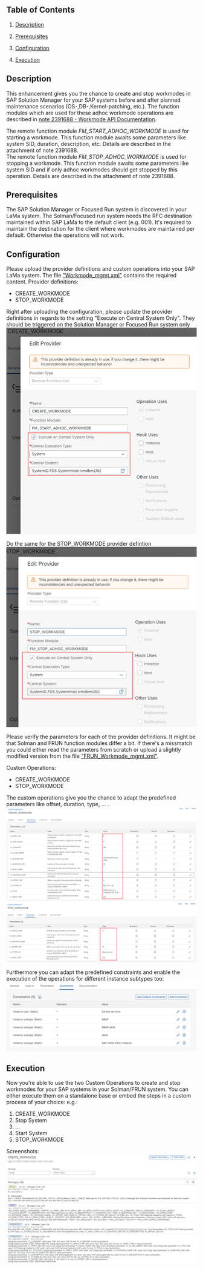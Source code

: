 ## Table of Contents
1. [Description](#Description)

2. [Prerequisites](#Prerequisites)

3. [Configuration](#Configuration)

4. [Execution](#Execution)



## Description
This enhancement gives you the chance to create and stop workmodes in SAP Solution Manager for your SAP systems before and after planned maintenance scenarios (OS-,DB-,Kernel-patching, etc.).
The function modules which are used for these adhoc workmode operations are described in [note 2391688 - Workmode API Documentation](https://launchpad.support.sap.com/#/notes/2391688).

The remote function module *FM_START_ADHOC_WORKMODE* is used for starting a workmode. This function module awaits some parameters like system SID, duration, description, etc. Details are described in the attachment of note 2391688.<br>
The remote function module *FM_STOP_ADHOC_WORKMODE* is used for stopping a workmode. This function module awaits some parameters like system SID and if only adhoc workmodes should get stopped by this operation. Details are described in the attachment of note 2391688.


## Prerequisites
The SAP Solution Manager or Focused Run system is discovered in your LaMa system.
The Solman/Focused run system needs the RFC destination maintained within SAP LaMa to the default client (e.g. 001).
It's required to maintain the destination for the client where workmodes are maintained per default.
Otherwise the operations will not work.

## Configuration
Please upload the provider definitions and custom operations into your SAP LaMa system.
The file ["Workmode_mgmt.xml"](./LaMa_Config/Workmode_mgmt.xml) contains the required content.
Provider definitions:
* CREATE_WORKMODE
* STOP_WORKMODE

Right after uploading the configuration, please update the provider definitions in regards to the setting "Execute on Central System Only".
They should be triggered on the Solution Manager or Focused Run system only <br>
![execute on central system only](./screenshots/set_central_system_1.jpg)

Do the same for the STOP_WORKMODE provider defintion <br>
![execute on central system only](./screenshots/set_central_system_2.jpg)

Please verify the parameters for each of the provider definitions. It might be that Solman and FRUN function modules differ a bit.
If there's a missmatch you could either read the parameters from scratch or upload a slightly modified version from the file ["FRUN_Workmode_mgmt.xml"](./LaMa_Config/FRUN_Workmode_mgmt.xml).

Custom Operations:
* CREATE_WORKMODE
* STOP_WORKMODE

The custom operations give you the chance to adapt the predefined parameters like offset, duration, type, ... .
![Create workmode parameters](./screenshots/create_params.jpg)
![Stop workmode parameters](./screenshots/stop_params.jpg)

Furthermore you can adapt the predefined constraints and enable the execution of the operations for different instance subtypes too:
![Constraints](./screenshots/constraints.jpg)


## Execution
Now you're able to use the two Custom Operations to create and stop workmodes for your SAP systems in your Solman/FRUN system.
You can either execute them on a standalone base or embed the steps in a custom process of your choice:
e.g.:
1. CREATE_WORKMODE
2. Stop System
3. ...
4. Start System
5. STOP_WORKMODE

Screenshots:
![Create Workmode](./screenshots/create_example.jpg)



